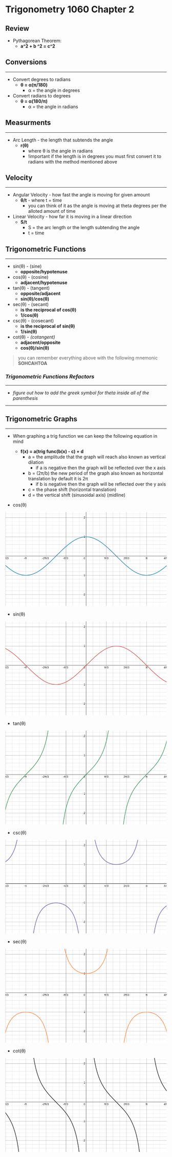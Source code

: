# Trigonometry 1060 Chapter 2

## Review
* Pythagorean Theorem: 
    * **a^2 + b ^2 = c^2**
## Conversions
---
* Convert degrees to radians
    * **θ = α(π/180)**
        * α = the angle in degrees
* Convert radians to degrees
    * **θ = α(180/π)**
        * α = the angle in radians

## Measurments
---
 * Arc Length - the length that subtends the angle
    * **r(θ)**
        * where θ is the angle in radians
        * !important if the length is in degrees you must first convert it to radians with the method mentioned above

## Velocity
---
* Angular Velocity - how fast the angle is moving for given amount 
    * **θ/t** - where t = time
        * you can think of it as the angle is moving at theta degrees per the alloted amount of time
* Linear Velocity - how far it is moving in a linear direction
    * **S/t**
        * S = the arc length or the length subtending the angle
        * t = time

## Trigonometric Functions
---
* sin(θ) - (sine)
    * **opposite/hypotenuse**
* cos(θ) - (cosine)
    * **adjacent/hypotenuse**
* tan(θ) - (tangent)
    * **opposite/adjacent** 
    * **sin(θ)/cos(θ)**
* sec(θ) - (secant)
    * **is the reciprocal of cos(θ)**
    * **1/cos(θ)**
* csc(θ) - (cosecant)
    * **is the reciprocal of sin(θ)**
    * **1/sin(θ)**
* cot(θ) - *(cotangent)*
    * **adjacent/opposite**
    * **cos(θ)/sin(θ)**
> you can remember everything above with the following mnemonic **SOHCAHTOA**

### *Trigonometric Functions Refactors* 
---
* *figure out how to add the greek symbol for theta inside all of the parenthesis*
---

## Trigonometric Graphs
---
* When graphing a trig function we can keep the following equation in mind
    * **f(x) = a(trig func(b(x) - c) + d**
        * a = the amplitude that the graph will reach also known as vertical dilation
            * if a is negative then the graph will be reflected over the x axis
        * b = (2π/b) the new period of the graph also known as horizontal translation by default it is 2π
            * if b is negative then the graph will be reflected over the y axis
        * c = the phase shift (horizontal translation)
        * d = the vertical shift (sinusoidal axis) (midline)

* cos(θ)


![cos graph](./pictures/graphs/cos.png)

* sin(θ)

![sin graph](./pictures/graphs/sin.png)

* tan(θ)

![tan graph](./pictures/graphs/tan.png)

* csc(θ)

![csc graph](./pictures/graphs/csc.png)


* sec(θ)

![sec graph](./pictures/graphs/sec.png)

* cot(θ)

![cot graph](./pictures/graphs/cot.png)